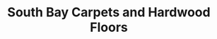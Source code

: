 ---
title: "South Bay Carpets and Hardwood Floors"
url: /redondo-beach/south-bay-carpets-and-hardwood-floors/
shop: flooring
---